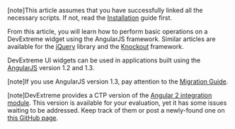 [note]This article assumes that you have successfully linked all the necessary scripts. If not, read the [Installation](/concepts/10%20UI%20Widgets/0%20Basics/01%20Installation '/Documentation/Guide/UI_Widgets/Basics/Installation/') guide first.

From this article, you will learn how to perform basic operations on a DevExtreme widget using the AngularJS framework. Similar articles are available for the [jQuery](/concepts/10%20UI%20Widgets/0%20Basics/10%20Widget%20Basics%20-%20jQuery '/Documentation/Guide/UI_Widgets/Basics/Widget_Basics_-_jQuery/') library and the [Knockout](/concepts/10%20UI%20Widgets/0%20Basics/25%20Widget%20Basics%20-%20Knockout '/Documentation/Guide/UI_Widgets/Basics/Widget_Basics_-_Knockout/') framework.

DevExtreme UI widgets can be used in applications built using the [AngularJS](https://angularjs.org) version 1.2 and 1.3. 

[note]If you use AngularJS version 1.3, pay attention to the [Migration Guide](https://ng-learn.org/2014/06/Migration_Guide_from_1-2_to1-3).

[note]DevExtreme provides a CTP version of the [Angular 2 integration module](https://github.com/DevExpress/devextreme-angular2). This version is available for your evaluation, yet it has some issues waiting to be addressed. Keep track of them or post a newly-found one on [this GitHub page](https://github.com/DevExpress/devextreme-angular2/issues).
